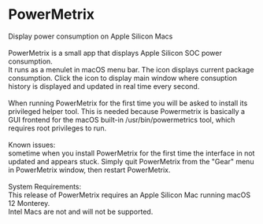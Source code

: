 # PowerMetrix
Display power consumption on Apple Silicon Macs<br><br>
PowerMetrix is a small app that displays Apple Silicon SOC power consumption.<br>
It runs as a menulet in macOS menu bar. The icon displays current package consumption. Click the icon to display main window where consuption history is displayed and updated in real time every second.<br><br>
When running PowerMetrix for the first time you will be asked to install its privileged helper tool. This is needed because Powermetrix is basically a GUI frontend for the macOS built-in /usr/bin/powermetrics tool, which requires root privileges to run.<br><br>
Known issues:<br>
sometime when you install PowerMetrix for the first time the interface in not updated and appears stuck. Simply quit PowerMetrix from the "Gear" menu in PowerMetrix window, then restart PowerMetrix.<br><br>
System Requirements:<br>
This release of PowerMetrix requires an Apple Silicon Mac running macOS 12 Monterey.<br>
Intel Macs are not and will not be supported.<br><br>

